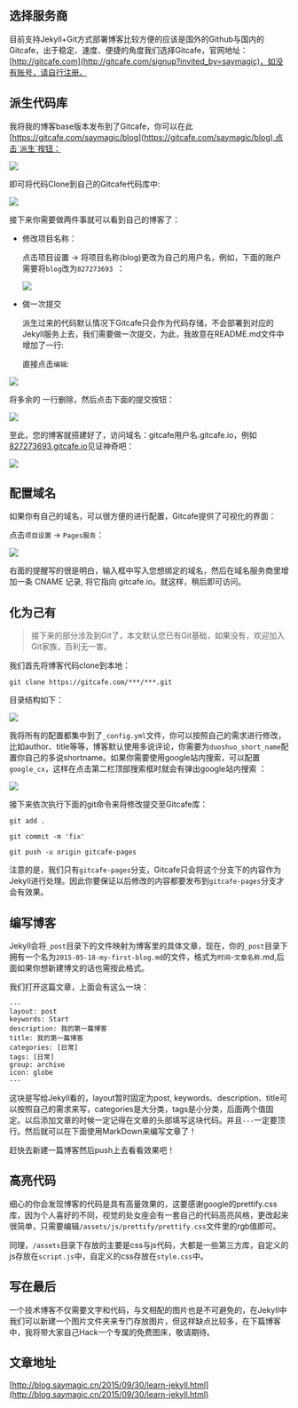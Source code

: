 
## 选择服务商

目前支持Jekyll+Git方式部署博客比较方便的应该是国外的Github与国内的Gitcafe，出于稳定、速度、便捷的角度我们选择Gitcafe，官网地址：[http://gitcafe.com](http://gitcafe.com/signup?invited_by=saymagic)，如没有账号，请自行注册。

## 派生代码库

我将我的博客base版本发布到了Gitcafe，你可以在此[https://gitcafe.com/saymagic/blog](https://gitcafe.com/saymagic/blog),点击`派生`按钮：

![](http://cdn.saymagic.cn/o_1a0efi8uva2p1pjj8qv11dgb9.png)

即可将代码Clone到自己的Gitcafe代码库中:

![](http://cdn.saymagic.cn/o_1a0efps7h1951bguhtvbd39the.png)

接下来你需要做两件事就可以看到自己的博客了：

* 修改项目名称：

    点击项目设置 -> 将项目名称(blog)更改为自己的用户名，例如，下面的账户需要将`blog`改为`827273693 `：
    
    ![](http://cdn.saymagic.cn/o_1a0eg4iat19bm8pr1kasgb01s369.png)
    

* 做一次提交

    派生过来的代码默认情况下Gitcafe只会作为代码存储，不会部署到对应的Jekyll服务上去，我们需要做一次提交，为此，我故意在README.md文件中增加了一行:
    

    直接点击`编辑`:

![](http://cdn.saymagic.cn/o_1a0egfu6v1o6o9vbjm91fbm16k0e.png)

   将多余的 一行删除，然后点击下面的提交按钮：
   
![](http://cdn.saymagic.cn/o_1a0egjs7p8qak6m15g4e6m18n99.png)

至此，您的博客就搭建好了，访问域名：gitcafe用户名.gitcafe.io，例如[827273693.gitcafe.io](827273693.gitcafe.io)见证神奇吧：

![](http://cdn.saymagic.cn/o_1a0egr4kb1p9i7uv221eo0u5l9.png)

## 配置域名

如果你有自己的域名，可以很方便的进行配置，Gitcafe提供了可视化的界面：

点击`项目设置` -> `Pages服务`：

![](http://cdn.saymagic.cn/o_1a0eh3833l28t5beht1mj39e7e.png)

右面的提醒写的很是明白，输入框中写入您想绑定的域名，然后在域名服务商里增加一条 CNAME 记录, 将它指向 gitcafe.io。就这样，稍后即可访问。


## 化为己有

> 接下来的部分涉及到Git了，本文默认您已有Git基础，如果没有，欢迎加入Git家族，百利无一害。

我们首先将博客代码clone到本地：

    git clone https://gitcafe.com/***/***.git

目录结构如下：

![](http://cdn.saymagic.cn/o_1a0ehkcmr1os11q6dads3o11k5l9.png)

我将所有的配置都集中到了`_config.yml`文件，你可以按照自己的需求进行修改，比如author、title等等，博客默认使用多说评论，你需要为`duoshuo_short_name`配置你自己的多说shortname。如果你需要使用google站内搜索，可以配置`google_cx`，这样在点击第二栏顶部搜索框时就会有弹出google站内搜索
：

![](http://cdn.saymagic.cn/o_1a0ehtbjg10bnromac01ssf4qa9.png)

接下来依次执行下面的git命令来将修改提交至Gitcafe库：

    git add .

    git commit -m 'fix'
    
    git push -u origin gitcafe-pages
    
注意的是，我们只有`gitcafe-pages`分支，Gitcafe只会将这个分支下的内容作为Jekyll进行处理。因此你要保证以后修改的内容都要发布到`gitcafe-pages`分支才会有效果。

## 编写博客

Jekyll会将`_post`目录下的文件映射为博客里的具体文章，现在，你的`_post`目录下拥有一个名为`2015-05-18-my-first-blog.md`的文件，格式为`时间`-`文章名称`.md,后面如果你想新建博文的话也需按此格式。

我们打开这篇文章，上面会有这么一块：

    ---
    layout: post
    keywords: Start
    description: 我的第一篇博客
    title: 我的第一篇博客
    categories: [日常]
    tags: [日常]
    group: archive
    icon: globe
    ---

这块是写给Jekyll看的，layout暂时固定为post, keywords、description、title可以按照自己的需求来写，categories是大分类，tags是小分类，后面两个值固定。以后添加文章的时候一定记得在文章的头部填写这块代码。并且`---`一定要顶行。然后就可以在下面使用MarkDown来编写文章了！

赶快去新建一篇博客然后push上去看看效果吧！


## 高亮代码

细心的你会发现博客的代码是具有高量效果的，这要感谢google的prettify.css库，因为个人喜好的不同，视觉的处女座会有一套自己的代码高亮风格，更改起来很简单，只需要编辑`/assets/js/prettify/prettify.css`文件里的rgb值即可。

同理，`/assets`目录下存放的主要是css与js代码，大都是一些第三方库，自定义的js存放在`script.js`中，自定义的css存放在`style.css`中。


## 写在最后

一个技术博客不仅需要文字和代码，与文相配的图片也是不可避免的，在Jekyll中我们可以新建一个图片文件夹来专门存放图片，但这样缺点比较多，在下篇博客中，我将带大家自己Hack一个专属的免费图床，敬请期待。


## 文章地址

[http://blog.saymagic.cn/2015/09/30/learn-jekyll.html](http://blog.saymagic.cn/2015/09/30/learn-jekyll.html)